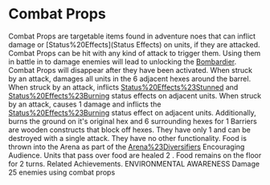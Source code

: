 # Combat Props

Combat Props are targetable items found in adventure noes that can inflict damage or [Status%20Effects](Status Effects) on units, if they are attacked. Combat Props can be hit with any kind of attack to trigger them. Using them in battle in to damage enemies will lead to unlocking the [Bombardier](Bombardier). Combat Props will disappear after they have been activated.
When struck by an attack, damages all units in the 6 adjacent hexes around the barrel.
When struck by an attack, inflicts [Status%20Effects%23Stunned](Stun) and [Status%20Effects%23Burning](Burn) status effects on adjacent units.
When struck by an attack, causes 1 damage and inflicts the [Status%20Effects%23Burning](Burn) status effect on adjacent units. Additionally, burns the ground on it's original hex and 6 surrounding hexes for 1 
Barriers are wooden constructs that block off hexes. They have only 1 and can be destroyed with a single attack. They have no other functionality.
Food is thrown into the Arena as part of the [Arena%23Diversifiers](Diversifier) Encouraging Audience. Units that pass over food are healed 2 . Food remains on the floor for 2 turns.
Related Achievements.
 ENVIRONMENTAL AWARENESS
Damage 25 enemies using combat props